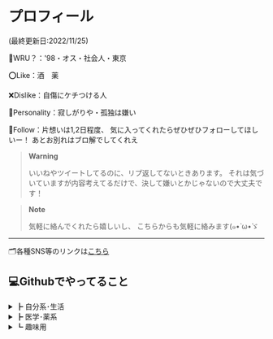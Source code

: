 # プロフィール

(最終更新日:2022/11/25)


👤WRU？：'98・オス・社会人・東京

⭕️Like：酒　薬

❌Dislike：自傷にケチつける人

🤍Personality：寂しがりや・孤独は嫌い

🔗Follow：片想いは1,2日程度、
気に入ってくれたらぜひぜひフォローしてほしいー！
あとお別れはブロ解でしてくれえ

> **Warning**
>
>いいねやツイートしてるのに、リプ返してないときあります。
>それは気づいていますが内容考えてるだけで、決して嫌いとかじゃないので大丈夫です！ 

> **Note**
>
>気軽に絡んでくれたら嬉しいし、
>こちらからも気軽に絡みます(๑•̀ ω•́ゞ
---
🗂各種SNS等のリンクは[こちら](https://1link.jp/shinanashi)

## 💻Githubでやってること  
<details>
<summary>┣ 自分系･生活</summary>

[shinanashi📁](https://github.com/ShinaNashi/ShinaNashi)
> 自己紹介と悪夢日記
</details>
<details>
<summary>┣ 医学･薬系</summary>

[medical📁](https://github.com/ShinaNashi/medical)
> 医学から薬学、法医学までカバー(できたらいいな)
</details>
<details>
<summary>┗ 趣味用</summary>

[pastime📁](https://github.com/ShinaNashi/pastime)
> うちの趣味系をまとめたもの。界隈曲とかetc
</details>
